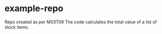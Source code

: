 # example-repo
Repo created as per M03T09
The code calculates the total value of a list of stock items.
